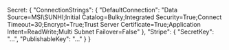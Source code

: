 Secret:
{
  "ConnectionStrings": {
    "DefaultConnection": "Data Source=MSI\\SUNHI;Initial Catalog=Bulky;Integrated Security=True;Connect Timeout=30;Encrypt=True;Trust Server Certificate=True;Application Intent=ReadWrite;Multi Subnet Failover=False"
  },
  "Stripe": {
    "SecretKey": "...",
    "PublishableKey": "..."
  }
}
